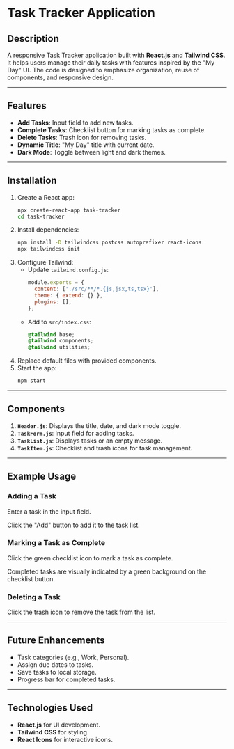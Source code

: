 # Task Tracker Application

## Description
A responsive Task Tracker application built with **React.js** and **Tailwind CSS**. It helps users manage their daily tasks with features inspired by the "My Day" UI. The code is designed to emphasize organization, reuse of components, and responsive design.

---

## Features
- **Add Tasks**: Input field to add new tasks.
- **Complete Tasks**: Checklist button for marking tasks as complete.
- **Delete Tasks**: Trash icon for removing tasks.
- **Dynamic Title**: "My Day" title with current date.
- **Dark Mode**: Toggle between light and dark themes.

---

## Installation
1. Create a React app:
   ```bash
   npx create-react-app task-tracker
   cd task-tracker
   ```
2. Install dependencies:
   ```bash
   npm install -D tailwindcss postcss autoprefixer react-icons
   npx tailwindcss init
   ```
3. Configure Tailwind:
   - Update `tailwind.config.js`:
     ```javascript
     module.exports = {
       content: ['./src/**/*.{js,jsx,ts,tsx}'],
       theme: { extend: {} },
       plugins: [],
     };
     ```
   - Add to `src/index.css`:
     ```css
     @tailwind base;
     @tailwind components;
     @tailwind utilities;
     ```
4. Replace default files with provided components.
5. Start the app:
   ```bash
   npm start
   ```

---

## Components
1. **`Header.js`**: Displays the title, date, and dark mode toggle.
2. **`TaskForm.js`**: Input field for adding tasks.
3. **`TaskList.js`**: Displays tasks or an empty message.
4. **`TaskItem.js`**: Checklist and trash icons for task management.

---
## Example Usage

### Adding a Task

Enter a task in the input field.

Click the "Add" button to add it to the task list.

### Marking a Task as Complete

Click the green checklist icon to mark a task as complete.

Completed tasks are visually indicated by a green background on the checklist button.

### Deleting a Task

Click the trash icon to remove the task from the list.

---

## Future Enhancements
- Task categories (e.g., Work, Personal).
- Assign due dates to tasks.
- Save tasks to local storage.
- Progress bar for completed tasks.

---

## Technologies Used
- **React.js** for UI development.
- **Tailwind CSS** for styling.
- **React Icons** for interactive icons.

